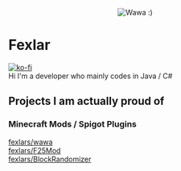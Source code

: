 <p align="center">
  <img src="https://user-images.githubusercontent.com/63706991/170357972-f16deaaf-cb18-42cd-8732-30a6d62c23f2.png" alt="Wawa :)"/>
</p>

# Fexlar
[![ko-fi](https://ko-fi.com/img/githubbutton_sm.svg)](https://ko-fi.com/P5P8CWJ31)
<br />
Hi I'm a developer who mainly codes in Java / C#
## Projects I am actually proud of

### Minecraft Mods / Spigot Plugins
[fexlars/wawa](https://github.com/fexlars/wawa)
<br />
[fexlars/F25Mod](https://github.com/fexlars/F25Mod)
<br />
[fexlars/BlockRandomizer](https://github.com/fexlars/BlockRandomizer)
